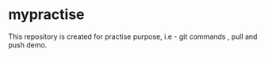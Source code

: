 # mypractise
This repository is created for practise purpose, i.e - git commands , pull and push demo.
